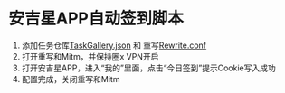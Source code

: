 # 安吉星APP自动签到脚本

1. 添加任务仓库[TaskGallery.json](https://raw.githubusercontent.com/panghujiajia/QuantumultX/master/AJX/TaskGallery.json) 和 重写[Rewrite.conf](https://raw.githubusercontent.com/panghujiajia/QuantumultX/master/AJX/Rewrite.conf)
2. 打开重写和Mitm，并保持圈x VPN开启
3. 打开安吉星APP，进入“我的”里面，点击“今日签到”提示Cookie写入成功
4. 配置完成，关闭重写和Mitm